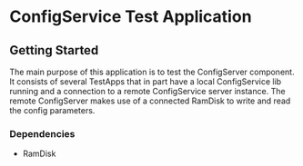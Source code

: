 # ConfigService Test Application

## Getting Started

The main purpose of this application is to test the ConfigServer component.
It consists of several TestApps that in part have a local ConfigService lib
running and a connection to a remote ConfigService server instance.
The remote ConfigServer makes use of a connected RamDisk to write and read the
config parameters.

### Dependencies

* RamDisk
